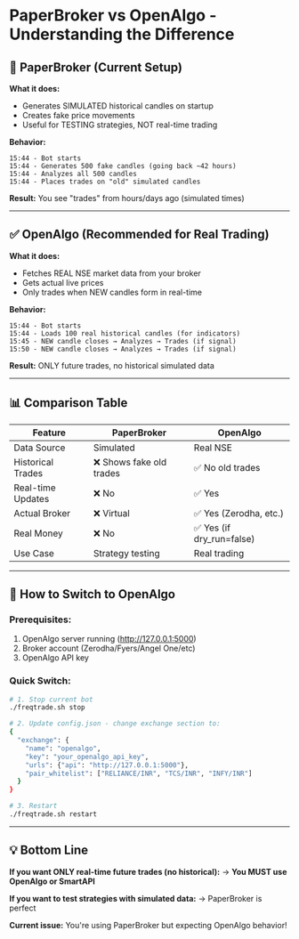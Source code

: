# PaperBroker vs OpenAlgo - Understanding the Difference

## 🔴 PaperBroker (Current Setup)

**What it does:**
- Generates SIMULATED historical candles on startup
- Creates fake price movements
- Useful for TESTING strategies, NOT real-time trading

**Behavior:**
```
15:44 - Bot starts
15:44 - Generates 500 fake candles (going back ~42 hours)
15:44 - Analyzes all 500 candles
15:44 - Places trades on "old" simulated candles
```

**Result:** You see "trades" from hours/days ago (simulated times)

---

## ✅ OpenAlgo (Recommended for Real Trading)

**What it does:**
- Fetches REAL NSE market data from your broker
- Gets actual live prices
- Only trades when NEW candles form in real-time

**Behavior:**
```
15:44 - Bot starts
15:44 - Loads 100 real historical candles (for indicators)
15:45 - NEW candle closes → Analyzes → Trades (if signal)
15:50 - NEW candle closes → Analyzes → Trades (if signal)
```

**Result:** ONLY future trades, no historical simulated data

---

## 📊 Comparison Table

| Feature | PaperBroker | OpenAlgo |
|---------|-------------|----------|
| Data Source | Simulated | Real NSE |
| Historical Trades | ❌ Shows fake old trades | ✅ No old trades |
| Real-time Updates | ❌ No | ✅ Yes |
| Actual Broker | ❌ Virtual | ✅ Yes (Zerodha, etc.) |
| Real Money | ❌ No | ✅ Yes (if dry_run=false) |
| Use Case | Strategy testing | Real trading |

---

## 🚀 How to Switch to OpenAlgo

### Prerequisites:
1. OpenAlgo server running (http://127.0.0.1:5000)
2. Broker account (Zerodha/Fyers/Angel One/etc)
3. OpenAlgo API key

### Quick Switch:
```bash
# 1. Stop current bot
./freqtrade.sh stop

# 2. Update config.json - change exchange section to:
{
  "exchange": {
    "name": "openalgo",
    "key": "your_openalgo_api_key",
    "urls": {"api": "http://127.0.0.1:5000"},
    "pair_whitelist": ["RELIANCE/INR", "TCS/INR", "INFY/INR"]
  }
}

# 3. Restart
./freqtrade.sh restart
```

---

## 💡 Bottom Line

**If you want ONLY real-time future trades (no historical):**
→ **You MUST use OpenAlgo or SmartAPI**

**If you want to test strategies with simulated data:**
→ PaperBroker is perfect

**Current issue:** You're using PaperBroker but expecting OpenAlgo behavior!

